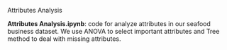 Attributes Analysis

**Attributes Analysis.ipynb**: code for analyze attributes in our seafood business dataset. We use ANOVA to select important attributes and Tree method to deal with missing attributes.
